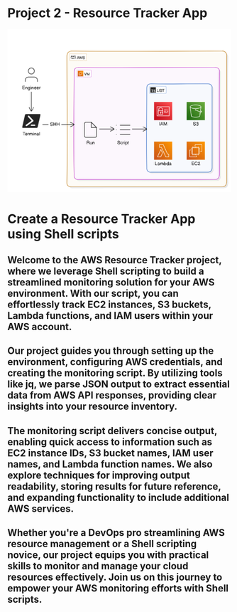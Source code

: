 # Project 2 - Resource Tracker App

![project img](/Project-2%20Resource%20Tracker%20App%20-%20Shell%20Scripting/images/monitoring-app.png)

# Create a Resource Tracker App using Shell scripts

## Welcome to the AWS Resource Tracker project, where we leverage Shell scripting to build a streamlined monitoring solution for your AWS environment. With our script, you can effortlessly track EC2 instances, S3 buckets, Lambda functions, and IAM users within your AWS account.

## Our project guides you through setting up the environment, configuring AWS credentials, and creating the monitoring script. By utilizing tools like jq, we parse JSON output to extract essential data from AWS API responses, providing clear insights into your resource inventory.

## The monitoring script delivers concise output, enabling quick access to information such as EC2 instance IDs, S3 bucket names, IAM user names, and Lambda function names. We also explore techniques for improving output readability, storing results for future reference, and expanding functionality to include additional AWS services.

## Whether you're a DevOps pro streamlining AWS resource management or a Shell scripting novice, our project equips you with practical skills to monitor and manage your cloud resources effectively. Join us on this journey to empower your AWS monitoring efforts with Shell scripts.

